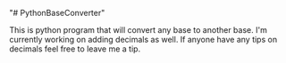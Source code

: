 "# PythonBaseConverter"

This is python program that will convert any base to another base. I'm currently working on adding decimals as well. If anyone have any tips on decimals feel free to leave me a tip.
